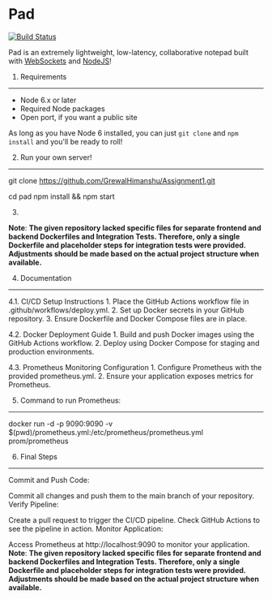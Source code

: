 # Pad 
[![Build Status](https://travis-ci.org/petercunha/Pad.svg?branch=master)](https://travis-ci.org/petercunha/Pad)

Pad is an extremely lightweight, low-latency, collaborative notepad built with [WebSockets](https://en.wikipedia.org/wiki/WebSocket) and [NodeJS](https://nodejs.org/)!

1. Requirements
---------------

  * Node 6.x or later
  * Required Node packages
  * Open port, if you want a public site

As long as you have Node 6 installed, you can just `git clone` and `npm install` and you'll be ready to roll!

2. Run your own server!
-----------------------

git clone https://github.com/GrewalHimanshu/Assignment1.git

cd pad
npm install && npm start

3.

****Note****: **The given repository lacked specific files for separate frontend and backend Dockerfiles and Integration Tests. Therefore, only a single Dockerfile and placeholder steps for integration tests were provided. Adjustments should be made based on the actual project structure when available.**

4. Documentation
------------------

  4.1. CI/CD Setup Instructions
      1. Place the GitHub Actions workflow file in .github/workflows/deploy.yml.
      2. Set up Docker secrets in your GitHub repository.
      3. Ensure Dockerfile and Docker Compose files are in place.

  4.2. Docker Deployment Guide
      1. Build and push Docker images using the GitHub Actions workflow.
      2. Deploy using Docker Compose for staging and production environments.

  4.3. Prometheus Monitoring Configuration
      1. Configure Prometheus with the provided prometheus.yml.
      2. Ensure your application exposes metrics for Prometheus.

5. Command to run Prometheus:
 -----------------------------
docker run -d -p 9090:9090 -v $(pwd)/prometheus.yml:/etc/prometheus/prometheus.yml prom/prometheus

6. Final Steps
---------------
Commit and Push Code:

Commit all changes and push them to the main branch of your repository.
Verify Pipeline:

Create a pull request to trigger the CI/CD pipeline.
Check GitHub Actions to see the pipeline in action.
Monitor Application:

Access Prometheus at http://localhost:9090 to monitor your application.
****Note****: **The given repository lacked specific files for separate frontend and backend Dockerfiles and Integration Tests. Therefore, only a single Dockerfile and placeholder steps for integration tests were provided. Adjustments should be made based on the actual project structure when available.**
